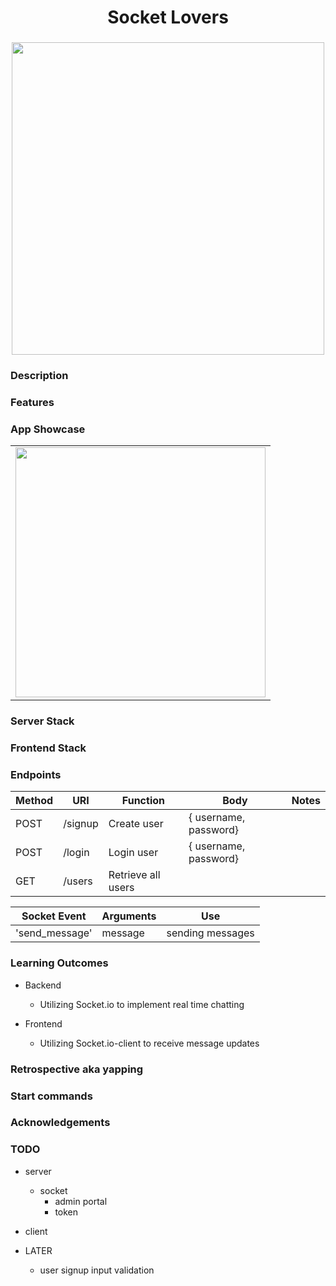 <h1 align="center">Socket Lovers</h1>
<h3 align="center"></h3>
<p align="center">
    <img align="center" width="500px" src="" >
</p>

### Description

### Features

### App Showcase

|                             |
| --------------------------- |
| <img width="400px" src="" > |

### Server Stack

### Frontend Stack

### Endpoints

| Method | URI     | Function           | Body                  | Notes |
| ------ | ------- | ------------------ | --------------------- | ----- |
| POST   | /signup | Create user        | { username, password} |       |
| POST   | /login  | Login user         | { username, password} |       |
| GET    | /users  | Retrieve all users |                       |       |

| Socket Event   | Arguments | Use              |
| -------------- | --------- | ---------------- |
| 'send_message' | message   | sending messages |

### Learning Outcomes

-   Backend

    -   Utilizing Socket.io to implement real time chatting

-   Frontend
    -   Utilizing Socket.io-client to receive message updates

### Retrospective aka yapping

### Start commands

### Acknowledgements

### TODO

-   server
    -   socket
        -   admin portal
        -   token

-   client

-   LATER
    -   user signup input validation
